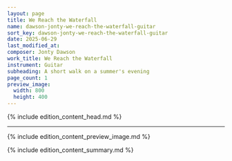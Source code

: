 ```yaml
---
layout: page
title: We Reach the Waterfall
name: dawson-jonty-we-reach-the-waterfall-guitar
sort_key: dawson-jonty-we-reach-the-waterfall-guitar
date: 2025-06-29
last_modified_at:
composer: Jonty Dawson
work_title: We Reach the Waterfall
instrument: Guitar
subheading: A short walk on a summer's evening
page_count: 1
preview_image:
  width: 800
  height: 400
---
```


{% include edition_content_head.md %}
<!--more-->

---
{% include edition_content_preview_image.md %}

{% include edition_content_summary.md %}